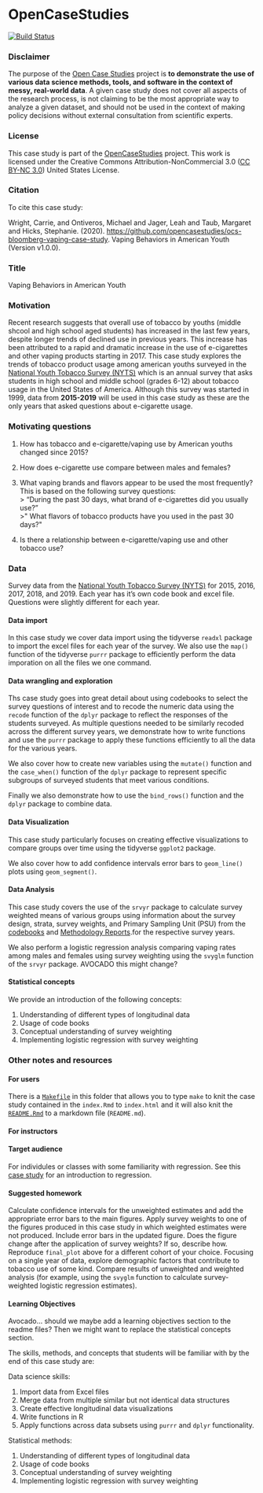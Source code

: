 <!-- README.md is generated from README.Rmd. Please edit that file -->
OpenCaseStudies
===============

[![Build
Status](https://travis-ci.org/opencasestudies/ocs-bloomberg-vaping-case-study.svg?branch=master)](https://travis-ci.org/opencasestudies/ocs-bloomberg-vaping-case-study)

### Disclaimer

The purpose of the [Open Case
Studies](https://opencasestudies.github.io) project is **to demonstrate
the use of various data science methods, tools, and software in the
context of messy, real-world data**. A given case study does not cover
all aspects of the research process, is not claiming to be the most
appropriate way to analyze a given dataset, and should not be used in
the context of making policy decisions without external consultation
from scientific experts.

### License

This case study is part of the
[OpenCaseStudies](https://opencasestudies.github.io) project. This work
is licensed under the Creative Commons Attribution-NonCommercial 3.0
([CC BY-NC 3.0](https://creativecommons.org/licenses/by-nc/3.0/us/))
United States License.

### Citation

To cite this case study:

Wright, Carrie, and Ontiveros, Michael and Jager, Leah and Taub,
Margaret and Hicks, Stephanie. (2020).
<a href="https://github.com/opencasestudies/ocs-bloomberg-vaping-case-study" class="uri">https://github.com/opencasestudies/ocs-bloomberg-vaping-case-study</a>.
Vaping Behaviors in American Youth (Version v1.0.0).

### Title

Vaping Behaviors in American Youth

### Motivation

Recent research suggests that overall use of tobacco by youths (middle
shcool and high school aged students) has increased in the last few
years, despite longer trends of declined use in previous years. This
increase has been attributed to a rapid and dramatic increase in the use
of e-cigarettes and other vaping products starting in 2017. This case
study explores the trends of tobacco product usage among american youths
surveyed in the
<a href="https://www.cdc.gov/tobacco/data_statistics/surveys/nyts/index.htm" target="_blank">National Youth Tobacco Survey (NYTS)</a>
which is an annual survey that asks students in high school and middle
school (grades 6-12) about tobacco usage in the United States of
America. Although this survey was started in 1999, data from
**2015-2019** will be used in this case study as these are the only
years that asked questions about e-cigarette usage.

### Motivating questions

1.  How has tobacco and e-cigarette/vaping use by American youths
    changed since 2015?
2.  How does e-cigarette use compare between males and females?
3.  What vaping brands and flavors appear to be used the most
    frequently?  
    This is based on the following survey questions:  
    &gt; “During the past 30 days, what brand of e-cigarettes did you
    usually use?”  
    &gt;" What flavors of tobacco products have you used in the past 30
    days?"

4.  Is there a relationship between e-cigarette/vaping use and other
    tobacco use?

### Data

Survey data from the
<a href="https://www.cdc.gov/tobacco/data_statistics/surveys/nyts/index.htm" target="_blank">National Youth Tobacco Survey (NYTS)</a>
for 2015, 2016, 2017, 2018, and 2019. Each year has it’s own code book
and excel file. Questions were slightly different for each year.

#### Data import

In this case study we cover data import using the tidyverse `readxl`
package to import the excel files for each year of the survey. We also
use the `map()` function of the tidyverse `purrr` package to efficiently
perform the data imporation on all the files we one command.

#### Data wrangling and exploration

Ths case study goes into great detail about using codebooks to select
the survey questions of interest and to recode the numeric data using
the `recode` function of the `dplyr` package to reflect the responses of
the students surveyed. As multiple questions needed to be similarly
recoded across the different survey years, we demonstrate how to write
functions and use the `purrr` package to apply these functions
efficiently to all the data for the various years.

We also cover how to create new variables using the `mutate()` function
and the `case_when()` function of the `dplyr` package to represent
specific subgroups of surveyed students that meet various conditions.

Finally we also demonstrate how to use the `bind_rows()` function and
the `dplyr` package to combine data.

#### Data Visualization

This case study particularly focuses on creating effective
visualizations to compare groups over time using the tidyverse `ggplot2`
package.

We also cover how to add confidence intervals error bars to
`geom_line()` plots using `geom_segment()`.

#### Data Analysis

This case study covers the use of the `srvyr` package to calculate
survey weighted means of various groups using information about the
survey design, strata, survey weights, and Primary Sampling Unit (PSU)
from the
<a href="https://www.cdc.gov/tobacco/data_statistics/surveys/nyts/index.htm" target="_blank">codebooks</a>
and
<a href="./docs/2019-nyts-dataset-and-codebook-microsoft-excel/2019-nyts-methodology-report-p.pdf" target="_blank">Methodology Reports</a>.for
the respective survey years.

We also perform a logistic regression analysis comparing vaping rates
among males and females using survey weighting using the `svyglm`
function of the `srvyr` package. AVOCADO this might change?

#### Statistical concepts

We provide an introduction of the following concepts:

1.  Understanding of different types of longitudinal data
2.  Usage of code books
3.  Conceptual understanding of survey weighting
4.  Implementing logistic regression with survey weighting

### Other notes and resources

#### For users

There is a [`Makefile`](Makefile) in this folder that allows you to type
`make` to knit the case study contained in the `index.Rmd` to
`index.html` and it will also knit the [`README.Rmd`](README.Rmd) to a
markdown file (`README.md`).

#### For instructors

#### Target audience

For individules or classes with some familiarity with regression. See
this
<a href="https://opencasestudies.github.io/ocs-bp-diet/" target="_blank">case study</a>
for an introduction to regression.

#### Suggested homework

Calculate confidence intervals for the unweighted estimates and add the
appropriate error bars to the main figures. Apply survey weights to one
of the figures produced in this case study in which weighted estimates
were not produced. Include error bars in the updated figure. Does the
figure change after the application of survey weights? If so, describe
how.  
Reproduce `final_plot` above for a different cohort of your choice.
Focusing on a single year of data, explore demographic factors that
contribute to tobacco use of some kind. Compare results of unweighted
and weighted analysis (for example, using the `svyglm` function to
calculate survey-weighted logistic regression estimates).

#### Learning Objectives

Avocado… should we maybe add a learning objectives section to the readme
files? Then we might want to replace the statistical concepts section.

The skills, methods, and concepts that students will be familiar with by
the end of this case study are:

Data science skills:

1.  Import data from Excel files
2.  Merge data from multiple similar but not identical data structures
3.  Create effective longitudinal data visualizations
4.  Write functions in R
5.  Apply functions across data subsets using `purrr` and `dplyr`
    functionality.

Statistical methods:

1.  Understanding of different types of longitudinal data
2.  Usage of code books
3.  Conceptual understanding of survey weighting
4.  Implementing logistic regression with survey weighting
